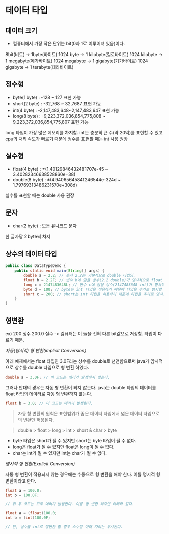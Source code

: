 # 데이터 타입

## 데이터 크기

- 컴퓨터에서 가장 작은 단위는 bit(0과 1로 이루어져 있음)이다.

8bit(비트) -> 1byte(바이트)
1024 byte -> 1 kilobyte(킬로바이트)
1024 kilobyte -> 1 megabyte(메가바이트)
1024 megabyte -> 1 gigabyte(기가바이트)
1024 gigabyte -> 1 terabyte(테라바이트)

## 정수형

- byte(1 byte) : -128 ~ 127 표현 가능
- short(2 byte) : -32,768 ~ 32,7687 표현 가능
- int(4 byte) : -2,147,483,648~2,147,483,647 표현 가능
- long(8 byte) : -9,223,372,036,854,775,808 ~ 9,223,372,036,854,775,807 표현 가능

long 타입이 가장 많은 메모리를 차지함.
int는 충분히 큰 수(약 20억)를 표현할 수 있고 cpu의 처리 속도가 빠르기 때문에 정수를 표현할 때는 int 사용 권장

## 실수형

- float(4 byte) : ±(1.40129846432481707e-45 ~ 3.40282346638528860e+38)
- double(8 byte) : ±(4.94065645841246544e-324d ~ 1.79769313486231570e+308d)

실수를 표현할 때는 double 사용 권장

## 문자

- char(2 byte) : 모든 유니코드 문자

한 글자당 2 byte씩 차지

## 상수의 데이터 타입

```java
public class DataTypeDemo {
    public static void main(String[] args) {
        double a = 2.2; // 숫자 2.2는 기본적으로 double 타입임.
        float b = 2.2F; // 변수 b에 담을 상수(2.2 double)가 명시적으로 float 타입이라는 것을 나타냄.
        long c = 2147483648L; // 변수 c에 담을 상수(2147483648 int)가 명시적으로 long 타입이라는 것을 나타냄.
        byte d = 100; // byte는 int 타입을 허용하기 때문에 타입을 추가로 명시할 필요가 없음.
        short c = 200; // short는 int 타입을 허용하기 때문에 타입을 추가로 명시할 필요가 없음.
    }
}
```

## 형변환

ex)
200 정수
200.0 실수
-> 컴퓨터는 이 둘을 전혀 다른 bit값으로 저장함. 타입이 다르기 때문.

_자동(암시적) 형 변환(implicit Conversion)_

아래 예제에서는 float 타입인 3.0F라는 상수를 double로 선언함으로써
java가 암시적으로 상수를 double 타입으로 형 변환 하였다.

```java
double a = 3.0F; // 이 코드는 에러가 발생하지 않는다.
```

그러나 반대의 경우는 자동 형 변환이 되지 않는다.
java는 double 타입의 데이터를 float 타입의 데이터로 자동 형 변환하지 않는다.

```java
float b = 3.0; // 이 코드는 에러가 발생한다.
```

> 자동 형 변환의 원칙은 표현범위가 좁은 데이터 타입에서 넓은 데이터 타입으로의 변환만 허용된다.

> double > float > long > int > short & char > byte

- byte 타입은 short가 될 수 있지만 short는 byte 타입이 될 수 없다.
- long은 float가 될 수 있지만 float은 long이 될 수 없다.
- char는 int가 될 수 있지만 int는 char가 될 수 없다.

_명시적 형 변환(Explicit Conversion)_

자동 형 변환이 적용되지 않는 경우에는 수동으로 형 변환을 해야 한다. 이를 명시적 형 변환이라고 한다.

```java
float a = 100.0;
int b = 100.0F;

// 위 두 코드는 모두 에러가 발생한다. 이를 형 변환 해주면 아래와 같다.

float a = (float)100.0;
int b = (int)100.0F;

// 단, 실수를 int로 형변환 할 경우 소수점 아래 자리는 무시된다.
```

